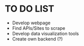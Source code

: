 # TO DO LIST
- Develop webpage
- Find APIs/Sites to scrape
- Develop data visualization tools
- Create own backend (?)
